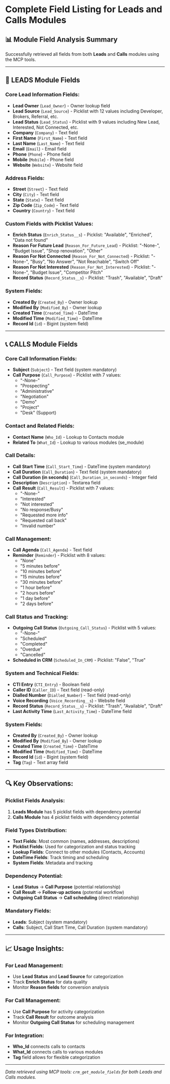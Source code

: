# Complete Field Listing for Leads and Calls Modules

## 📊 **Module Field Analysis Summary**

Successfully retrieved all fields from both **Leads** and **Calls** modules using the MCP tools.

---

## 🎯 **LEADS Module Fields**

### **Core Lead Information Fields:**
- **Lead Owner** (`Lead_Owner`) - Owner lookup field
- **Lead Source** (`Lead_Source`) - Picklist with 12 values including Developer, Brokers, Referral, etc.
- **Lead Status** (`Lead_Status`) - Picklist with 9 values including New Lead, Interested, Not Connected, etc.
- **Company** (`Company`) - Text field
- **First Name** (`First_Name`) - Text field
- **Last Name** (`Last_Name`) - Text field
- **Email** (`Email`) - Email field
- **Phone** (`Phone`) - Phone field
- **Mobile** (`Mobile`) - Phone field
- **Website** (`Website`) - Website field

### **Address Fields:**
- **Street** (`Street`) - Text field
- **City** (`City`) - Text field
- **State** (`State`) - Text field
- **Zip Code** (`Zip_Code`) - Text field
- **Country** (`Country`) - Text field

### **Custom Fields with Picklist Values:**
- **Enrich Status** (`Enrich_Status__s`) - Picklist: "Available", "Enriched", "Data not found"
- **Reason For Future Lead** (`Reason_For_Future_Lead`) - Picklist: "-None-", "Budget Issue", "Shop renovation", "Other"
- **Reason For Not Connected** (`Reason_For_Not_Connected`) - Picklist: "-None-", "Busy", "No Answer", "Not Reachable", "Switch Off"
- **Reason For Not Interested** (`Reason_For_Not_Interested`) - Picklist: "-None-", "Budget Issue", "Competitor Pitch"
- **Record Status** (`Record_Status__s`) - Picklist: "Trash", "Available", "Draft"

### **System Fields:**
- **Created By** (`Created_By`) - Owner lookup
- **Modified By** (`Modified_By`) - Owner lookup
- **Created Time** (`Created_Time`) - DateTime
- **Modified Time** (`Modified_Time`) - DateTime
- **Record Id** (`id`) - Bigint (system field)

---

## 📞 **CALLS Module Fields**

### **Core Call Information Fields:**
- **Subject** (`Subject`) - Text field (system mandatory)
- **Call Purpose** (`Call_Purpose`) - Picklist with 7 values:
  - "-None-"
  - "Prospecting"
  - "Administrative"
  - "Negotiation"
  - "Demo"
  - "Project"
  - "Desk" (Support)

### **Contact and Related Fields:**
- **Contact Name** (`Who_Id`) - Lookup to Contacts module
- **Related To** (`What_Id`) - Lookup to various modules (se_module)

### **Call Details:**
- **Call Start Time** (`Call_Start_Time`) - DateTime (system mandatory)
- **Call Duration** (`Call_Duration`) - Text field (system mandatory)
- **Call Duration (in seconds)** (`Call_Duration_in_seconds`) - Integer field
- **Description** (`Description`) - Textarea field
- **Call Result** (`Call_Result`) - Picklist with 7 values:
  - "-None-"
  - "Interested"
  - "Not interested"
  - "No response/Busy"
  - "Requested more info"
  - "Requested call back"
  - "Invalid number"

### **Call Management:**
- **Call Agenda** (`Call_Agenda`) - Text field
- **Reminder** (`Reminder`) - Picklist with 8 values:
  - "None"
  - "5 minutes before"
  - "10 minutes before"
  - "15 minutes before"
  - "30 minutes before"
  - "1 hour before"
  - "2 hours before"
  - "1 day before"
  - "2 days before"

### **Call Status and Tracking:**
- **Outgoing Call Status** (`Outgoing_Call_Status`) - Picklist with 5 values:
  - "-None-"
  - "Scheduled"
  - "Completed"
  - "Overdue"
  - "Cancelled"
- **Scheduled in CRM** (`Scheduled_In_CRM`) - Picklist: "False", "True"

### **System and Technical Fields:**
- **CTI Entry** (`CTI_Entry`) - Boolean field
- **Caller ID** (`Caller_ID`) - Text field (read-only)
- **Dialled Number** (`Dialled_Number`) - Text field (read-only)
- **Voice Recording** (`Voice_Recording__s`) - Website field
- **Record Status** (`Record_Status__s`) - Picklist: "Trash", "Available", "Draft"
- **Last Activity Time** (`Last_Activity_Time`) - DateTime field

### **System Fields:**
- **Created By** (`Created_By`) - Owner lookup
- **Modified By** (`Modified_By`) - Owner lookup
- **Created Time** (`Created_Time`) - DateTime
- **Modified Time** (`Modified_Time`) - DateTime
- **Record Id** (`id`) - Bigint (system field)
- **Tag** (`Tag`) - Text array field

---

## 🔍 **Key Observations:**

### **Picklist Fields Analysis:**
1. **Leads Module** has 5 picklist fields with dependency potential
2. **Calls Module** has 4 picklist fields with dependency potential

### **Field Types Distribution:**
- **Text Fields**: Most common (names, addresses, descriptions)
- **Picklist Fields**: Used for categorization and status tracking
- **Lookup Fields**: Connect to other modules (Contacts, Accounts)
- **DateTime Fields**: Track timing and scheduling
- **System Fields**: Metadata and tracking

### **Dependency Potential:**
- **Lead Status** → **Call Purpose** (potential relationship)
- **Call Result** → **Follow-up actions** (potential workflow)
- **Outgoing Call Status** → **Call scheduling** (direct relationship)

### **Mandatory Fields:**
- **Leads**: Subject (system mandatory)
- **Calls**: Subject, Call Start Time, Call Duration (system mandatory)

---

## 📈 **Usage Insights:**

### **For Lead Management:**
- Use **Lead Status** and **Lead Source** for categorization
- Track **Enrich Status** for data quality
- Monitor **Reason fields** for conversion analysis

### **For Call Management:**
- Use **Call Purpose** for activity categorization
- Track **Call Result** for outcome analysis
- Monitor **Outgoing Call Status** for scheduling management

### **For Integration:**
- **Who_Id** connects calls to contacts
- **What_Id** connects calls to various modules
- **Tag** field allows for flexible categorization

---

*Data retrieved using MCP tools: `crm_get_module_fields` for both Leads and Calls modules.* 